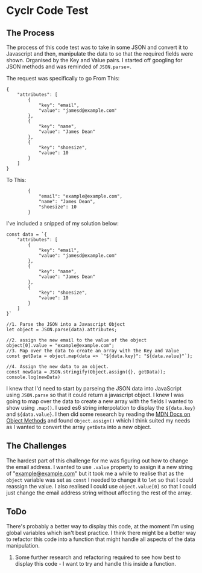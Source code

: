 # Cyclr Code Test

## The Process

The process of this code test was to take in some JSON and convert it to
Javascript and then, manipulate the data to so that the required fields were
shown. Organised by the Key and Value pairs. I started off googling for JSON
methods and was reminded of `JSON.parse`=. 

The request was specifically to go From This:

```
{
    "attributes": [
        {
            "key": "email",
            "value": "jamesd@example.com"
        },
        {
            "key": "name",
            "value": "James Dean"
        },
        {
            "key": "shoesize",
            "value": 10
        }
    ]
}
```

To This:

```
        {
            "email": "example@example.com",
            "name": "James Dean",
            "shoesize": 10
        }

```
I've included a snipped of my solution below: 
```
const data = `{
    "attributes": [
        {
            "key": "email",
            "value": "jamesd@example.com"
        },
        {
            "key": "name",
            "value": "James Dean"
        },
        {
            "key": "shoesize",
            "value": 10
        }
    ]
}`

//1. Parse the JSON into a Javascript Object
let object = JSON.parse(data).attributes;

//2. assign the new email to the value of the object
object[0].value = "example@example.com";
//3. Map over the data to create an array with the Key and Value
const getData = object.map(data => `"${data.key}": "${data.value}"`);

//4. Assign the new data to an object.
const newData = JSON.stringify(Object.assign({}, getData));
console.log(newData)
```


I knew that I'd need to start by parseing the JSON data into JavaScript using
`JSON.parse` so that it could return a javascript object. I knew I was going to
map over the data to create a new array with the fields I wanted to show using
`.map()`. I used es6 string interpolation to display the `${data.key}` and
`${data.value}`. I then did some research by reading the
[MDN Docs on Object Methods](https://developer.mozilla.org/en-US/docs/Web/JavaScript/Reference/Global_Objects/Object/assign)
and found `Object.assign()` which I think suited my needs as I wanted to convert
the array `getData` into a new object.

## The Challenges

The hardest part of this challenge for me was figuring out how to change the
email address. I wanted to use `.value` property to assign it a new string of
"example@example.com" but it took me a while to realise that as the `object`
variable was set as `const` I needed to change it to `let` so that I could
reassign the value. I also realised I could use `object.value[0]` so that I
could just change the email address string without affecting the rest of the
array.

## ToDo

There's probably a better way to display this code, at the moment I'm using
global variables which isn't best practice. I think there might be a better way
to refactor this code into a function that might handle all aspects of the data
manipulation.

1. Some further research and refactoring required to see how best to display
   this code - I want to try and handle this inside a function.
